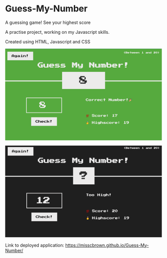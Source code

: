 # Guess-My-Number
A guessing game! See your highest score

A practise project, working on my Javascript skills.

Created using HTML, Javascript and CSS

![screenshot](screenshot1.png)

![screenshot](screenshot2.png)

Link to deployed application: https://misscbrown.github.io/Guess-My-Number/